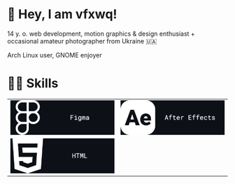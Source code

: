 # 👋 Hey, I am vfxwq!
14 y. o. web development, motion graphics & design enthusiast + occasional amateur photographer from Ukraine 🇺🇦

Arch Linux user, GNOME enjoyer
# 👨‍💻 Skills
<table>
  <tr>
    <td><img src="https://github.com/vfXwq/images-for-readme/blob/main/Frame%201.png"></td>
    <td><img src="https://github.com/vfXwq/images-for-readme/blob/main/Frame%202.png"></td>
  </tr>
  <tr>
    <td><img src="https://github.com/vfXwq/images-for-readme/blob/main/Frame%203.png"></td>
  </tr>
</table>
